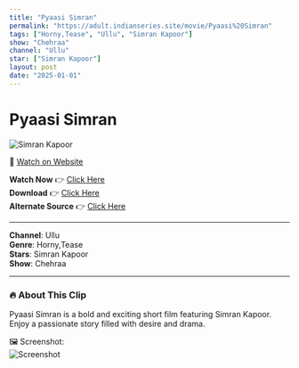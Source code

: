 ```yaml
---
title: "Pyaasi Simran"
permalink: "https://adult.indianseries.site/movie/Pyaasi%20Simran"
tags: ["Horny,Tease", "Ullu", "Simran Kapoor"]
show: "Chehraa"
channel: "Ullu"
star: ["Simran Kapoor"]
layout: post
date: "2025-01-01"
---
```


# Pyaasi Simran

![Simran Kapoor](https://shorts.desisins.com/wp-content/uploads/2024/12/Simran-Kapoor-Pyaasi-DesiSins.com_.jpg)

🔗 [Watch on Website](https://adult.indianseries.site/movie/Pyaasi%20Simran)

**Watch Now** 👉 [Click Here](https://adult.indianseries.site/movie/Pyaasi%20Simran)  
**Download** 👉 [Click Here](https://adult.indianseries.site/movie/Pyaasi%20Simran)  
**Alternate Source** 👉 [Click Here](https://adult.indianseries.site/movie/Pyaasi%20Simran)

---

**Channel**: Ullu  
**Genre**: Horny,Tease  
**Stars**: Simran Kapoor  
**Show**: Chehraa

---

### 🔥 About This Clip

Pyaasi Simran is a bold and exciting short film featuring Simran Kapoor. Enjoy a passionate story filled with desire and drama.
 
🖼️ Screenshot:  
![Screenshot](https://shorts.desisins.com/wp-content/uploads/2024/12/Simran-Kapoor-Pyaasi-DesiSins.com_.jpg)
